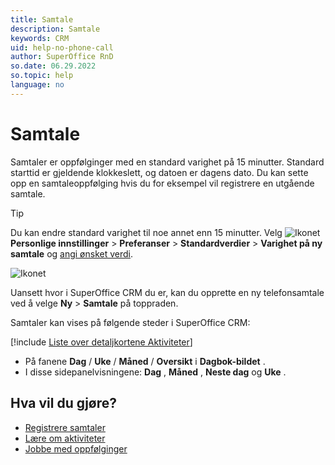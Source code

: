 ```yaml
---
title: Samtale
description: Samtale
keywords: CRM
uid: help-no-phone-call
author: SuperOffice RnD
so.date: 06.29.2022
so.topic: help
language: no
---
```


# Samtale

Samtaler er oppfølginger med en standard varighet på 15 minutter. Standard starttid er gjeldende klokkeslett, og datoen er dagens dato. Du kan sette opp en samtaleoppfølging hvis du for eksempel vil registrere en utgående samtale.

> [!TIP]
> Du kan endre standard varighet til noe annet enn 15 minutter. Velg ![Ikonet][img1] **Personlige innstillinger** > **Preferanser** > **Standardverdier** > **Varighet på ny samtale** og [angi ønsket verdi][4].

![Ikonet][img2]

Uansett hvor i SuperOffice CRM du er, kan du opprette en ny telefonsamtale ved å velge **Ny** > **Samtale** på toppraden.

Samtaler kan vises på følgende steder i SuperOffice CRM:

<!-- markdownlint-disable MD032 -->
[!include [Liste over detaljkortene Aktiviteter](../../../learn/includes/list-activities-section-tabs.md)]
* På fanene **Dag** / **Uke** / **Måned** / **Oversikt** i  **Dagbok-bildet** .
* I disse sidepanelvisningene: **Dag** , **Måned** , **Neste dag** og **Uke** .
<!-- markdownlint-restore -->

## Hva vil du gjøre?

* [Registrere samtaler][2]
* [Lære om aktiviteter][1]
* [Jobbe med oppfølginger][3]

<!-- Referenced links -->
[1]: ../../../learn/activity/index.md
[2]: add.md
[3]: ../index.md
[4]: ../../../learn/getting-started/preferences.md

<!-- Referenced images -->
[img1]: ../../../../media/icons/personal-settings-small.png
[img2]: ../../../../../common/icons/phone-h32.png
